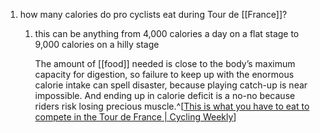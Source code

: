 1. how many calories do pro cyclists eat during Tour de [[France]]?
	1. this can be anything from 4,000 calories a day on a flat stage to 9,000 calories on a hilly stage
	   
	   The amount of [[food]] needed is close to the body’s maximum capacity for digestion, so failure to keep up with the enormous calorie intake can spell disaster, because playing catch-up is near impossible. And ending up in calorie deficit is a no-no because riders risk losing precious muscle.^[[This is what you have to eat to compete in the Tour de France | Cycling Weekly](https://www.cyclingweekly.com/news/racing/tour-de-france/this-is-what-you-have-to-eat-to-compete-in-the-tour-de-france-182775)]